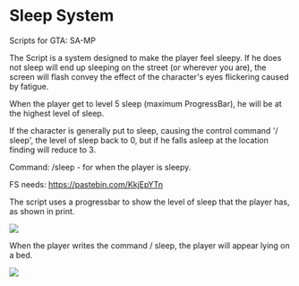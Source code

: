 # Sleep System
Scripts for GTA: SA-MP

The Script is a system designed to make the player feel sleepy. If he does not sleep will end up sleeping on the street (or wherever you are), the screen will flash convey the effect of the character's eyes flickering caused by fatigue.


When the player get to level 5 sleep (maximum ProgressBar), he will be at the highest level of sleep.


If the character is generally put to sleep, causing the control command '/ sleep', the level of sleep back to 0, but if he falls asleep at the location finding will reduce to 3.



Command: /sleep - for when the player is sleepy.


FS needs: https://pastebin.com/KkjEpYTn


The script uses a progressbar to show the level of sleep that the player has, as shown in print.

 <img src="http://i.imgur.com/W4Gbrq2.png"> 

When the player writes the command / sleep, the player will appear lying on a bed.

 <img src="http://i.imgur.com/PmrXlkp.png">
